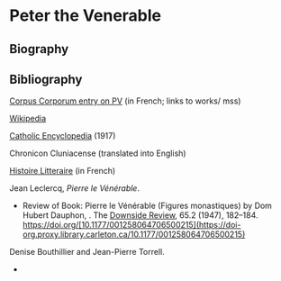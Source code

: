 # Peter the Venerable

## Biography



## Bibliography

[Corpus Corporum entry on PV](http://www.mlat.uzh.ch/MLS/xanfang.php?tabelle=Petrus_Cluniacensis_cps2) \(in French; links to works/ mss\)

[Wikipedia](https://en.wikipedia.org/wiki/Peter_the_Venerable)

[Catholic Encyclopedia](http://www.newadvent.org/cathen/10525b.htm) \(1917\)

Chronicon Cluniacense \(translated into English\)

[Histoire Litteraire](https://archive.org/details/histoirelittra13riveuoft/page/240) \(in French\)

Jean Leclercq, _Pierre le Vénérable_. 

* Review of Book: Pierre le Vénérable \(Figures monastiques\) by Dom Hubert Dauphon,  . The [Downside Review](https://doi-org.proxy.library.carleton.ca/10.1177%2F001258064706500215), 65.2 \(1947\), 182–184. https://doi.org/[10.1177/001258064706500215](https://doi-org.proxy.library.carleton.ca/10.1177/001258064706500215) 

Denise Bouthillier and Jean-Pierre Torrell. 

* 
